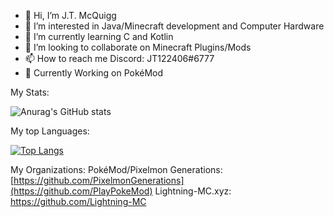 - 👋 Hi, I’m J.T. McQuigg
- 👀 I’m interested in Java/Minecraft development and Computer Hardware
- 🌱 I’m currently learning C and Kotlin
- 💞️ I’m looking to collaborate on Minecraft Plugins/Mods
- 📫 How to reach me Discord: JT122406#6777
- 💼 Currently Working on PokéMod

My Stats:

![Anurag's GitHub stats](https://github-readme-stats.vercel.app/api?username=JT122406&show_icons=true&theme=tokyonight&count_private=true)

My top Languages:

[![Top Langs](https://github-readme-stats.vercel.app/api/top-langs/?username=JT122406&layout=compact&count_private=true)](https://github.com/anuraghazra/github-readme-stats)

My Organizations: 
PokéMod/Pixelmon Generations: [https://github.com/PixelmonGenerations](https://github.com/PlayPokeMod)
Lightning-MC.xyz: https://github.com/Lightning-MC
<!---
JT122406/JT122406 is a ✨ special ✨ repository because its `README.md` (this file) appears on your GitHub profile.
You can click the Preview link to take a look at your changes.
--->
